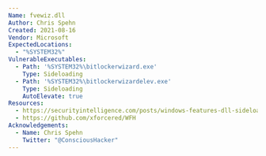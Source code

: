```yaml
---
Name: fvewiz.dll
Author: Chris Spehn
Created: 2021-08-16
Vendor: Microsoft
ExpectedLocations:
  - "%SYSTEM32%"
VulnerableExecutables:
  - Path: '%SYSTEM32%\bitlockerwizard.exe'
    Type: Sideloading
  - Path: '%SYSTEM32%\bitlockerwizardelev.exe'
    Type: Sideloading
    AutoElevate: true
Resources:
  - https://securityintelligence.com/posts/windows-features-dll-sideloading/
  - https://github.com/xforcered/WFH
Acknowledgements:
  - Name: Chris Spehn
    Twitter: "@ConsciousHacker"
---
```


